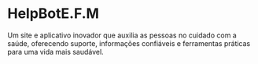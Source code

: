 # HelpBotE.F.M
Um site e aplicativo inovador que auxilia as pessoas no cuidado com a saúde, oferecendo suporte, informações confiáveis e ferramentas práticas para uma vida mais saudável.
